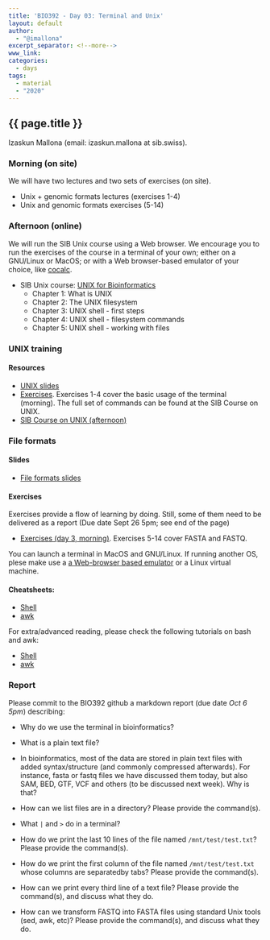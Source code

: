 ```yaml
---
title: 'BIO392 - Day 03: Terminal and Unix'
layout: default
author:
  - "@imallona"
excerpt_separator: <!--more-->
www_link:
categories:
  - days
tags:
  - material
  - "2020"
---
```


## {{ page.title }}

Izaskun Mallona (email: izaskun.mallona at sib.swiss).

### Morning (on site)

We will have two lectures and two sets of exercises (on site).

* Unix + genomic formats lectures (exercises 1-4)
* Unix and genomic formats exercises (5-14)

### Afternoon (online)

We will run the SIB Unix course using a Web browser. We encourage you to run the exercises of the course in a terminal of your own; either on a GNU/Linux or MacOS; or with a Web browser-based emulator of your choice, like [cocalc](https://cocalc.com/app?anonymous=terminal).

* SIB Unix course: [UNIX for Bioinformatics](https://edu.sib.swiss/pluginfile.php/2878/mod_resource/content/4/couselab-html/content.html)
   - Chapter 1: What is UNIX
   - Chapter 2: The UNIX filesystem
   - Chapter 3: UNIX shell - first steps
   - Chapter 4: UNIX shell - filesystem commands
   - Chapter 5: UNIX shell - working with files

<!--more-->

### UNIX training

#### Resources

* [UNIX slides](https://github.com/compbiozurich/UZH-BIO392/blob/master/course-material/2020/imallona/1_unix.pdf)
* [Exercises](https://github.com/compbiozurich/UZH-BIO392/blob/master/course-material/2020/imallona/3_exercises.md). Exercises 1-4 cover the basic usage of the terminal (morning). The full set of commands can be found at the SIB Course on UNIX.
* [SIB Course on UNIX (afternoon)](https://edu.sib.swiss/pluginfile.php/2878/mod_resource/content/4/couselab-html/content.html)

### File formats

#### Slides

* [File formats slides](https://github.com/compbiozurich/UZH-BIO392/blob/master/course-material/2020/imallona/2_genomics.pdf)

#### Exercises

Exercises provide a flow of learning by doing. Still, some of them need to be delivered as a report (Due date Sept 26 5pm; see end of the page)

* [Exercises (day 3, morning)](https://github.com/compbiozurich/UZH-BIO392/blob/master/course-material/2020/imallona/3_exercises.md). Exercises 5-14 cover FASTA and FASTQ.

You can launch a terminal in MacOS and GNU/Linux. If running another OS, plese make use a [a Web-browser based emulator](https://cocalc.com/app?anonymous=terminal) or a Linux virtual machine.

#### Cheatsheets:

* [Shell](https://files.fosswire.com/2007/08/fwunixref.pdf)
* [awk](https://gist.github.com/Rafe/3102414)

For extra/advanced reading, please check the following tutorials on bash and awk:

* [Shell](http://www.grymoire.com/Unix/Sh.html)
* [awk](http://www.grymoire.com/Unix/Awk.html)

### Report

Please commit to the BIO392 github a markdown report (due date *Oct 6 5pm*) describing:

- Why do we use the terminal in bioinformatics?

- What is a plain text file?

- In bioinformatics, most of the data are stored in plain text files with added syntax/structure (and commonly compressed afterwards). For instance, fasta or fastq files we have discussed them today, but also SAM, BED, GTF, VCF and others (to be discussed next week). Why is that?

- How can we list files are in a directory? Please provide the command(s).

- What `|` and  `>` do in a terminal?

- How do we print the last 10 lines of the file named `/mnt/test/test.txt`? Please provide the command(s).

- How do we print the first column of the file named `/mnt/test/test.txt` whose columns are separatedby tabs? Please provide the command(s).

- How can we print every third line of a text file? Please provide the command(s), and discuss what they do.

- How can we transform FASTQ into FASTA files using standard Unix tools (sed, awk, etc)? Please provide the command(s), and discuss what they do.
